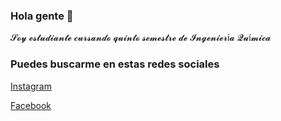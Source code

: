 ### Hola gente 👋

𝓢𝓸𝔂 𝓮𝓼𝓽𝓾𝓭𝓲𝓪𝓷𝓽𝓮 𝓬𝓾𝓻𝓼𝓪𝓷𝓭𝓸 𝓺𝓾𝓲𝓷𝓽𝓸 𝓼𝓮𝓶𝓮𝓼𝓽𝓻𝓮 𝓭𝓮 𝓘𝓷𝓰𝓮𝓷𝓲𝓮𝓻í𝓪 𝓠𝓾í𝓶𝓲𝓬𝓪

### Puedes buscarme en estas redes sociales

[Instagram](https://www.instagram.com/valentinal_g/)

[Facebook](https://www.facebook.com/valentinall14)
